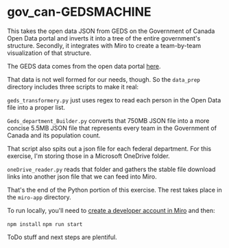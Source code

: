 # gov_can-GEDSMACHINE
This takes the open data JSON from GEDS on the Government of Canada Open Data portal and inverts it into a tree of the entire government's structure. Secondly, it integrates with Miro to create a team-by-team visualization of that structure.

The GEDS data comes from the open data portal [here](https://api.geds-sage.gc.ca/GEDS20/dist/opendata/gedsOpenDataJson.zip).

That data is not well formed for our needs, though. So the ```data_prep``` directory includes three scripts to make it real:

```geds_transformery.py``` just uses regex to read each person in the Open Data file into a proper list.

```Geds_department_Builder.py``` converts that 750MB JSON file into a more concise 5.5MB JSON file that represents every team in the Government of Canada and its population count.

That script also spits out a json file for each federal department. For this exercise, I'm storing those in a Microsoft OneDrive folder.

```oneDrive_reader.py``` reads that folder and gathers the stable file download links into another json file that we can feed into Miro.

That's the end of the Python portion of this exercise. The rest takes place in the ```miro-app``` directory.

To run locally, you'll need to [create a developer account in Miro](https://developers.miro.com/docs/task-3-run-your-first-app-in-miro) and then:

```npm install```
```npm run start```

ToDo stuff and next steps are plentiful.